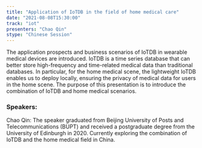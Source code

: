 ```yaml
---
title: "Application of IoTDB in the field of home medical care"
date: "2021-08-08T15:30:00" 
track: "iot"
presenters: "Chao Qin"
stype: "Chinese Session"
---
```

The application prospects and business scenarios of IoTDB in wearable medical devices are introduced. IoTDB is a time series database that can better store high-frequency and time-related medical data than traditional databases. In particular, for the home medical scene, the lightweight IoTDB enables us to deploy locally, ensuring the privacy of medical data for users in the home scene. The purpose of this presentation is to introduce the combination of IoTDB and home medical scenarios.
 ### Speakers: 
 Chao Qin: The speaker graduated from Beijing University of Posts and Telecommunications (BUPT) and received a postgraduate degree from the University of Edinburgh in 2020. Currently exploring the combination of IoTDB and the home medical field in China.